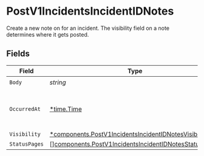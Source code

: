 # PostV1IncidentsIncidentIDNotes

Create a new note on for an incident. The visibility field on a note determines where it gets posted.


## Fields

| Field                                                                                                                          | Type                                                                                                                           | Required                                                                                                                       | Description                                                                                                                    |
| ------------------------------------------------------------------------------------------------------------------------------ | ------------------------------------------------------------------------------------------------------------------------------ | ------------------------------------------------------------------------------------------------------------------------------ | ------------------------------------------------------------------------------------------------------------------------------ |
| `Body`                                                                                                                         | *string*                                                                                                                       | :heavy_check_mark:                                                                                                             | N/A                                                                                                                            |
| `OccurredAt`                                                                                                                   | [*time.Time](https://pkg.go.dev/time#Time)                                                                                     | :heavy_minus_sign:                                                                                                             | ISO8601 timestamp for when the note occurred                                                                                   |
| `Visibility`                                                                                                                   | [*components.PostV1IncidentsIncidentIDNotesVisibility](../../models/components/postv1incidentsincidentidnotesvisibility.md)    | :heavy_minus_sign:                                                                                                             | N/A                                                                                                                            |
| `StatusPages`                                                                                                                  | [][components.PostV1IncidentsIncidentIDNotesStatusPages](../../models/components/postv1incidentsincidentidnotesstatuspages.md) | :heavy_minus_sign:                                                                                                             | N/A                                                                                                                            |